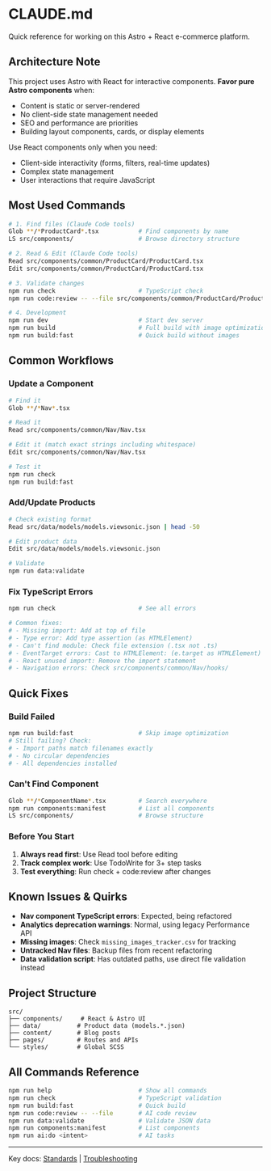 # CLAUDE.md

Quick reference for working on this Astro + React e-commerce platform.

## Architecture Note
This project uses Astro with React for interactive components. **Favor pure Astro components** when:
- Content is static or server-rendered
- No client-side state management needed
- SEO and performance are priorities
- Building layout components, cards, or display elements

Use React components only when you need:
- Client-side interactivity (forms, filters, real-time updates)
- Complex state management
- User interactions that require JavaScript

## Most Used Commands

```bash
# 1. Find files (Claude Code tools)
Glob **/*ProductCard*.tsx           # Find components by name
LS src/components/                  # Browse directory structure

# 2. Read & Edit (Claude Code tools)
Read src/components/common/ProductCard/ProductCard.tsx
Edit src/components/common/ProductCard/ProductCard.tsx

# 3. Validate changes
npm run check                       # TypeScript check
npm run code:review -- --file src/components/common/ProductCard/ProductCard.tsx

# 4. Development
npm run dev                         # Start dev server
npm run build                       # Full build with image optimization
npm run build:fast                  # Quick build without images
```

## Common Workflows

### Update a Component
```bash
# Find it
Glob **/*Nav*.tsx

# Read it
Read src/components/common/Nav/Nav.tsx

# Edit it (match exact strings including whitespace)
Edit src/components/common/Nav/Nav.tsx

# Test it
npm run check
npm run build:fast
```

### Add/Update Products
```bash
# Check existing format
Read src/data/models/models.viewsonic.json | head -50

# Edit product data
Edit src/data/models/models.viewsonic.json

# Validate
npm run data:validate
```

### Fix TypeScript Errors
```bash
npm run check                       # See all errors

# Common fixes:
# - Missing import: Add at top of file
# - Type error: Add type assertion (as HTMLElement)
# - Can't find module: Check file extension (.tsx not .ts)
# - EventTarget errors: Cast to HTMLElement: (e.target as HTMLElement)
# - React unused import: Remove the import statement
# - Navigation errors: Check src/components/common/Nav/hooks/
```

## Quick Fixes

### Build Failed
```bash
npm run build:fast                  # Skip image optimization
# Still failing? Check:
# - Import paths match filenames exactly
# - No circular dependencies
# - All dependencies installed
```

### Can't Find Component
```bash
Glob **/*ComponentName*.tsx         # Search everywhere
npm run components:manifest         # List all components
LS src/components/                  # Browse structure
```

### Before You Start

1. **Always read first**: Use Read tool before editing
2. **Track complex work**: Use TodoWrite for 3+ step tasks
3. **Test everything**: Run check + code:review after changes

## Known Issues & Quirks

- **Nav component TypeScript errors**: Expected, being refactored
- **Analytics deprecation warnings**: Normal, using legacy Performance API
- **Missing images**: Check `missing_images_tracker.csv` for tracking
- **Untracked Nav files**: Backup files from recent refactoring
- **Data validation script**: Has outdated paths, use direct file validation instead

## Project Structure

```
src/
├── components/     # React & Astro UI
├── data/          # Product data (models.*.json)
├── content/       # Blog posts
├── pages/         # Routes and APIs
└── styles/        # Global SCSS
```

## All Commands Reference

```bash
npm run help                        # Show all commands
npm run check                       # TypeScript validation
npm run build:fast                  # Quick build
npm run code:review -- --file       # AI code review
npm run data:validate               # Validate JSON data
npm run components:manifest         # List components
npm run ai:do <intent>              # AI tasks
```

---

Key docs: [Standards](./docs/development/standards/) | [Troubleshooting](./docs/quick-start/troubleshooting.md)